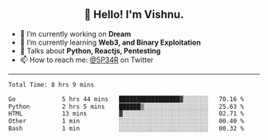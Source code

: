 <h2 align="center">👋 Hello! I'm Vishnu.</h2>


- 🔭 I’m currently working on **Dream**
- 🌱 I’m currently learning **Web3, and Binary Exploitation**
- 💬 Talks about **Python, Reactjs, Pentesting**
- 📫 How to reach me: [@5P34R](https://twitter.com/Vishnu27302693) on Twitter

---
<!--START_SECTION:waka-->

```txt
Total Time: 8 hrs 9 mins

Go             5 hrs 44 mins   █████████████████▓░░░░░░░   70.16 %
Python         2 hrs 5 mins    ██████▒░░░░░░░░░░░░░░░░░░   25.63 %
HTML           13 mins         ▓░░░░░░░░░░░░░░░░░░░░░░░░   02.71 %
Other          1 min           ░░░░░░░░░░░░░░░░░░░░░░░░░   00.40 %
Bash           1 min           ░░░░░░░░░░░░░░░░░░░░░░░░░   00.32 %
```

<!--END_SECTION:waka-->
